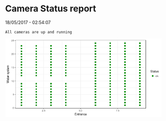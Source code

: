 Camera Status report
================
18/05/2017 - 02:54:07

    All cameras are up and running

![](camreport_files/figure-markdown_github/unnamed-chunk-2-1.png)
